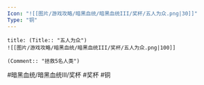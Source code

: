 ```yaml
---
Icon: "![[图片/游戏攻略/暗黑血统/暗黑血统III/奖杯/五人为众.png|30]]"
Type: "铜"
---
```

```ad-common-bronze-trophy
title: (Title:: "五人为众")
![[图片/游戏攻略/暗黑血统/暗黑血统III/奖杯/五人为众.png|100]]

(Comment:: "拯救5名人类")
```

#暗黑血统/暗黑血统III/奖杯 #奖杯 #铜
